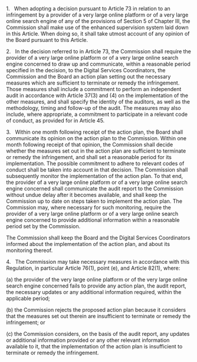 1.   When adopting a decision pursuant to Article 73 in relation to an infringement by a provider of a very large online platform or of a very large online search engine of any of the provisions of Section 5 of Chapter III, the Commission shall make use of the enhanced supervision system laid down in this Article. When doing so, it shall take utmost account of any opinion of the Board pursuant to this Article.

2.   In the decision referred to in Article 73, the Commission shall require the provider of a very large online platform or of a very large online search engine concerned to draw up and communicate, within a reasonable period specified in the decision, to the Digital Services Coordinators, the Commission and the Board an action plan setting out the necessary measures which are sufficient to terminate or remedy the infringement. Those measures shall include a commitment to perform an independent audit in accordance with Article 37(3) and (4) on the implementation of the other measures, and shall specify the identity of the auditors, as well as the methodology, timing and follow-up of the audit. The measures may also include, where appropriate, a commitment to participate in a relevant code of conduct, as provided for in Article 45.

3.   Within one month following receipt of the action plan, the Board shall communicate its opinion on the action plan to the Commission. Within one month following receipt of that opinion, the Commission shall decide whether the measures set out in the action plan are sufficient to terminate or remedy the infringement, and shall set a reasonable period for its implementation. The possible commitment to adhere to relevant codes of conduct shall be taken into account in that decision. The Commission shall subsequently monitor the implementation of the action plan. To that end, the provider of a very large online platform or of a very large online search engine concerned shall communicate the audit report to the Commission without undue delay after it becomes available, and shall keep the Commission up to date on steps taken to implement the action plan. The Commission may, where necessary for such monitoring, require the provider of a very large online platform or of a very large online search engine concerned to provide additional information within a reasonable period set by the Commission.

The Commission shall keep the Board and the Digital Services Coordinators informed about the implementation of the action plan, and about its monitoring thereof.

4.   The Commission may take necessary measures in accordance with this Regulation, in particular Article 76(1), point (e), and Article 82(1), where:

(a) the provider of the very large online platform or of the very large online search engine concerned fails to provide any action plan, the audit report, the necessary updates or any additional information required, within the applicable period;

(b) the Commission rejects the proposed action plan because it considers that the measures set out therein are insufficient to terminate or remedy the infringement; or

(c) the Commission considers, on the basis of the audit report, any updates or additional information provided or any other relevant information available to it, that the implementation of the action plan is insufficient to terminate or remedy the infringement.